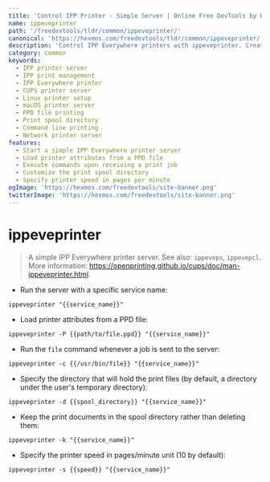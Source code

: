 ```yaml
---
title: 'Control IPP Printer - Simple Server | Online Free DevTools by Hexmos'
name: ippeveprinter
path: '/freedevtools/tldr/common/ippeveprinter/'
canonical: 'https://hexmos.com/freedevtools/tldr/common/ippeveprinter/'
description: 'Control IPP Everywhere printers with ippeveprinter. Create a simple IPP server, manage print jobs, and customize printer attributes. Free online tool, no registration required.'
category: common
keywords:
  - IPP printer server
  - IPP print management
  - IPP Everywhere printer
  - CUPS printer server
  - Linux printer setup
  - macOS printer server
  - PPD file printing
  - Print spool directory
  - Command line printing
  - Network printer server
features:
  - Start a simple IPP Everywhere printer server
  - Load printer attributes from a PPD file
  - Execute commands upon receiving a print job
  - Customize the print spool directory
  - Specify printer speed in pages per minute
ogImage: 'https://hexmos.com/freedevtools/site-banner.png'
twitterImage: 'https://hexmos.com/freedevtools/site-banner.png'
---
```


# ippeveprinter

> A simple IPP Everywhere printer server.
> See also: `ippeveps`, `ippevepcl`.
> More information: <https://openprinting.github.io/cups/doc/man-ippeveprinter.html>.

- Run the server with a specific service name:

`ippeveprinter "{{service_name}}"`

- Load printer attributes from a PPD file:

`ippeveprinter -P {{path/to/file.ppd}} "{{service_name}}"`

- Run the `file` command whenever a job is sent to the server:

`ippeveprinter -c {{/usr/bin/file}} "{{service_name}}"`

- Specify the directory that will hold the print files (by default, a directory under the user's temporary directory):

`ippeveprinter -d {{spool_directory}} "{{service_name}}"`

- Keep the print documents in the spool directory rather than deleting them:

`ippeveprinter -k "{{service_name}}"`

- Specify the printer speed in pages/minute unit (10 by default):

`ippeveprinter -s {{speed}} "{{service_name}}"`
